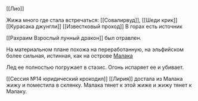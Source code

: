 [[Лио]]

Жижа много где стала встречаться: 
[[Совалирвуд]], [[Шеди крик]]
[[Курасака джунгли]]
[[Известковый проход]]
В горах есть источник

[[Рахраим Взрослый лунный дракон]] был отравлен.

На материальном плане похожа на переработанную, на эльфийском более сильная, истинная, как на острове [Малака](Малак)

Лед ее полностью погружает в стазис.
Огонь испаряет ее и убивает.

[[Сессия №14 юридический крокодил]] 
[[Лирия]] достала из Малака жижу и поместила в склянку. Малака тянет к этой жиже и жижу тянет к Малаку. 